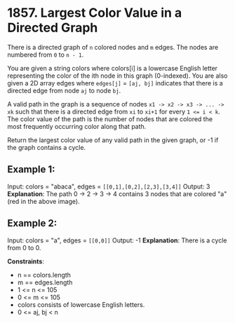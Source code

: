 # 1857. Largest Color Value in a Directed Graph
There is a directed graph of `n` colored nodes and `m` edges. The nodes are numbered from `0` to `n - 1`.

You are given a string colors where colors[i] is a lowercase English letter representing the color of the ith node in this graph (0-indexed). You are also given a 2D array edges where `edges[j]` = `[aj, bj]` indicates that there is a directed edge from node `aj` to node `bj`.

A valid path in the graph is a sequence of nodes `x1 -> x2 -> x3 -> ... -> xk` such that there is a directed edge from `xi` to `xi+1` for every `1 <= i < k`. The color value of the path is the number of nodes that are colored the most frequently occurring color along that path.

Return the largest color value of any valid path in the given graph, or -1 if the graph contains a cycle.

 

## Example 1:
Input: colors = "abaca", edges = `[[0,1],[0,2],[2,3],[3,4]]`
Output: 3
**Explanation**: The path 0 -> 2 -> 3 -> 4 contains 3 nodes that are colored "a" (red in the above image).

## Example 2:
Input: colors = "a", edges = `[[0,0]]`
Output: -1
**Explanation**: There is a cycle from 0 to 0.
 

**Constraints**:
- n == colors.length
- m == edges.length
- 1 <= n <= 105
- 0 <= m <= 105
- colors consists of lowercase English letters.
- 0 <= aj, bj < n